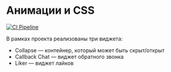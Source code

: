 # Анимации и CSS

[![CI Pipeline](https://github.com/stormozov/ahj-anim/actions/workflows/ci.yml/badge.svg)](https://github.com/stormozov/ahj-anim/actions/workflows/ci.yml)

В рамках проекта реализованы три виджета:

- Collapse — контейнер, который может быть скрыт/открыт
- Callback Chat — виджет обратного звонка
- Liker — виджет лайков
